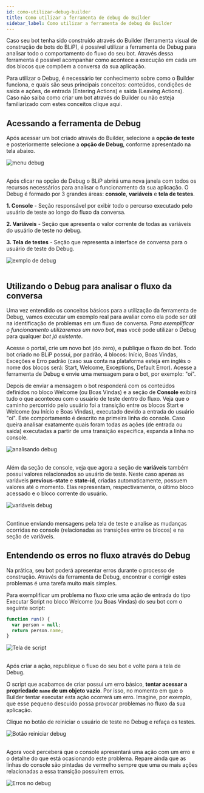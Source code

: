 ```yaml
---
id: como-utilizar-debug-builder
title: Como utilizar a ferramenta de debug do Builder
sidebar_label: Como utilizar a ferramenta de debug do Builder
---
```


Caso seu bot tenha sido construído através do Builder (ferramenta visual de construção de bots do BLiP), é possível utilizar a ferramenta de Debug para analisar todo o comportamento do fluxo do seu bot. Através dessa ferramenta é possível acompanhar como acontece a execução em cada um dos blocos que compõem a conversa da sua aplicação. 

Para utilizar o Debug, é necessário ter conhecimento sobre como o Builder funciona, e quais são seus principais conceitos: conteúdos, condições de saída e ações, de entrada (Entering Actions) e saída (Leaving Actions). Caso não saiba como criar um bot através do Builder ou não esteja familiarizado com estes conceitos clique aqui.

## Acessando a ferramenta de Debug

Após acessar um bot criado através do Builder, selecione a **opção de teste** e posteriormente selecione a **opção de Debug**, conforme apresentado na tela abaixo.

![menu debug](/img/builder/builder-como-utilizar-debug-builder-1.png)<br><br>

Após clicar na opção de Debug o BLiP abrirá uma nova janela com todos os recursos necessários para analisar o funcionamento da sua aplicação. O Debug é formado por 3 grandes áreas: **console**, **variáveis** e **tela de testes**.

**1. Console** - Seção responsável por exibir todo o percurso executado pelo usuário de teste ao longo do fluxo da conversa.

**2. Variáveis** - Seção que apresenta o valor corrente de todas as variáveis do usuário de teste no debug.

**3. Tela de testes** - Seção que representa a interface de conversa para o usuário de teste do Debug.


![exmplo de debug](/img/builder/builder-como-utilizar-debug-builder-2.png)<br><br>

## Utilizando o Debug para analisar o fluxo da conversa

Uma vez entendido os conceitos básicos para a utilização da ferramenta de Debug, vamos executar um exemplo real para avaliar como ela pode ser útil na identificação de problemas em um fluxo de conversa. P*ara exemplificar o funcionamento utilizaremos um novo bot*, mas você pode utilizar o Debug para qualquer *bot já existente*.

Acesse o portal, crie um novo bot (do zero), e publique o fluxo do bot. Todo bot criado no BLiP possui, por padrão, 4 blocos: Início, Boas Vindas, Exceções e Erro padrão (caso sua conta na plataforma esteja em inglês o nome dos blocos será: Start, Welcome, Exceptions, Default Error). Acesse a ferramenta de Debug e envie uma mensagem para o bot, por exemplo: "oi".

Depois de enviar a mensagem o bot responderá com os conteúdos definidos no bloco Welcome (ou Boas Vindas) e a seção de **Console** exibirá tudo o que aconteceu com o usuário de teste dentro do fluxo. Veja que o caminho percorrido pelo usuário foi a transição entre os blocos Start e Welcome (ou Início e Boas Vindas), executado devido a entrada do usuário "oi". Este comportamento é descrito na primeira linha do console. Caso queira analisar exatamente quais foram todas as ações (de entrada ou saída) executadas a partir de uma transição específica, expanda a linha no console.

![analisando debug](/img/builder/builder-como-utilizar-debug-builder-3.png)<br><br>

Além da seção de console, veja que agora a seção de **variáveis** também possui valores relacionados ao usuário de teste. Neste caso apenas as variáveis **previous-state** e **state-id**, criadas automaticamente, possuem valores até o momento. Elas representam, respectivamente, o último bloco acessado e o bloco corrente do usuário.

![variáveis debug](/img/builder/builder-como-utilizar-debug-builder-4.png)<br><br>

Continue enviando mensagens pela tela de teste e analise as mudanças ocorridas no console (relacionadas as transições entre os blocos) e na seção de variáveis.

## Entendendo os erros no fluxo através do Debug

Na prática, seu bot poderá apresentar erros durante o processo de construção. Através da ferramenta de Debug, encontrar e corrigir estes problemas é uma tarefa muito mais simples.

Para exemplificar um problema no fluxo crie uma ação de entrada do tipo Executar Script no bloco Welcome (ou Boas Vindas) do seu bot com o seguinte script:

```javascript
function run() { 
  var person = null;
  return person.name;
}
```

![Tela de script](/img/builder/builder-como-utilizar-debug-builder-5.png)<br><br>

Após criar a ação, republique o fluxo do seu bot e volte para a tela de Debug.

O script que acabamos de criar possui um erro básico, **tentar acessar a propriedade `name` de um objeto vazio**. Por isso, no momento em que o Builder tentar executar esta ação ocorrerá um erro. Imagine, por exemplo, que esse pequeno descuido possa provocar problemas no fluxo da sua aplicação.

Clique no botão de reiniciar o usuário de teste no Debug e refaça os testes.

![Botão reiniciar debug](/img/builder/builder-como-utilizar-debug-builder-6.png)<br><br>

Agora você perceberá que o console apresentará uma ação com um erro e o detalhe do que está ocasionando este problema. Repare ainda que as linhas do console são pintadas de vermelho sempre que uma ou mais ações relacionadas a essa transição possuírem erros.

![Erros no debug](/img/builder/builder-como-utilizar-debug-builder-7.png)
